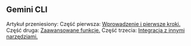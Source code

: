 ## Gemini CLI

Artykuł przeniesiony:
Część pierwsza:
[Wprowadzenie i pierwsze kroki.](gemini-cli/gemini-cli-1.md)
Część druga:
[Zaawansowane funkcje.](gemini-cli/gemini-cli-2.md)
Część trzecia:
[Integracja z innymi narzędziami.](gemini-cli/gemini-cli-3.md)